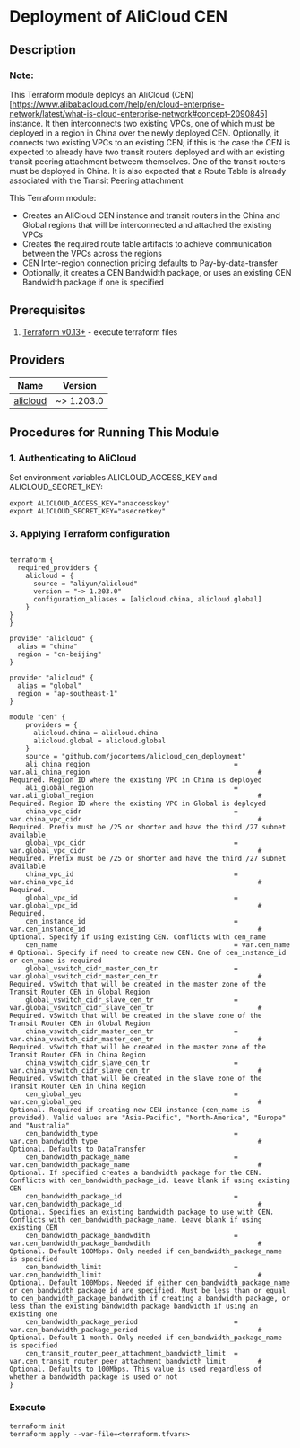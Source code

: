# Deployment of AliCloud CEN

## Description

### Note:

This Terraform module deploys an AliCloud (CEN)[https://www.alibabacloud.com/help/en/cloud-enterprise-network/latest/what-is-cloud-enterprise-network#concept-2090845] instance. It then interconnects two existing VPCs, one of which must be deployed in a region in China over the newly deployed CEN. Optionally, it connects two existing VPCs to an existing CEN; if this is the case the CEN is expected to already have two transit routers deployed and with an existing transit peering attachment betweem themselves. One of the transit routers must be deployed in China. It is also expected that a Route Table is already associated with the Transit Peering attachment

This Terraform module:

- Creates an AliCloud CEN instance and transit routers in the China and Global regions that will be interconnected and attached the existing VPCs
- Creates the required route table artifacts to achieve communication between the VPCs across the regions
- CEN Inter-region connection pricing defaults to Pay-by-data-transfer
- Optionally, it creates a CEN Bandwidth package, or uses an existing CEN Bandwidth package if one is specified


## Prerequisites

1. [Terraform v0.13+](https://www.terraform.io/downloads.html) - execute terraform files


## Providers

| Name | Version |
|------|---------|
| <a name="provider_alicloud"></a> [alicloud](https://registry.terraform.io/providers/aliyun/alicloud/latest) | ~> 1.203.0 |


## Procedures for Running This Module
### 1. Authenticating to AliCloud

Set environment variables ALICLOUD_ACCESS_KEY and ALICLOUD_SECRET_KEY:

  ``` shell
  export ALICLOUD_ACCESS_KEY="anaccesskey"
  export ALICLOUD_SECRET_KEY="asecretkey"
  ```


### 3. Applying Terraform configuration

```hcl

terraform {
  required_providers {
    alicloud = {
      source = "aliyun/alicloud"
      version = "~> 1.203.0"
      configuration_aliases = [alicloud.china, alicloud.global]
    } 
}
}

provider "alicloud" {
  alias = "china"
  region = "cn-beijing"
}

provider "alicloud" {
  alias = "global"
  region = "ap-southeast-1"
}

module "cen" {
    providers = {
      alicloud.china = alicloud.china
      alicloud.global = alicloud.global
    }
    source = "github.com/jocortems/alicloud_cen_deployment"
    ali_china_region                                    = var.ali_china_region                                          # Required. Region ID where the existing VPC in China is deployed 
    ali_global_region                                   = var.ali_global_region                                         # Required. Region ID where the existing VPC in Global is deployed 
    china_vpc_cidr                                      = var.china_vpc_cidr                                            # Required. Prefix must be /25 or shorter and have the third /27 subnet available
    global_vpc_cidr                                     = var.global_vpc_cidr                                           # Required. Prefix must be /25 or shorter and have the third /27 subnet available
    china_vpc_id                                        = var.china_vpc_id                                              # Required.  
    global_vpc_id                                       = var.global_vpc_id                                             # Required.
    cen_instance_id                                     = var.cen_instance_id                                           # Optional. Specify if using existing CEN. Conflicts with cen_name
    cen_name                                            = var.cen_name                                                  # Optional. Specify if need to create new CEN. One of cen_instance_id or cen_name is required
    global_vswitch_cidr_master_cen_tr                   = var.global_vswitch_cidr_master_cen_tr                         # Required. vSwitch that will be created in the master zone of the Transit Router CEN in Global Region
    global_vswitch_cidr_slave_cen_tr                    = var.global_vswitch_cidr_slave_cen_tr                          # Required. vSwitch that will be created in the slave zone of the Transit Router CEN in Global Region
    china_vswitch_cidr_master_cen_tr                    = var.china_vswitch_cidr_master_cen_tr                          # Required. vSwitch that will be created in the master zone of the Transit Router CEN in China Region
    china_vswitch_cidr_slave_cen_tr                     = var.china_vswitch_cidr_slave_cen_tr                           # Required. vSwitch that will be created in the slave zone of the Transit Router CEN in China Region
    cen_global_geo                                      = var.cen_global_geo                                            # Optional. Required if creating new CEN instance (cen_name is provided). Valid values are "Asia-Pacific", "North-America", "Europe" and "Australia"
    cen_bandwidth_type                                  = var.cen_bandwidth_type                                        # Optional. Defaults to DataTransfer
    cen_bandwidth_package_name                          = var.cen_bandwidth_package_name                                # Optional. If specified creates a bandwidth package for the CEN. Conflicts with cen_bandwidth_package_id. Leave blank if using existing CEN
    cen_bandwidth_package_id                            = var.cen_bandwidth_package_id                                  # Optional. Specifies an existing bandwidth package to use with CEN. Conflicts with cen_bandwidth_package_name. Leave blank if using existing CEN
    cen_bandwidth_package_bandwdith                     = var.cen_bandwidth_package_bandwdith                           # Optional. Default 100Mbps. Only needed if cen_bandwidth_package_name is specified
    cen_bandwidth_limit                                 = var.cen_bandwidth_limit                                       # Optional. Default 100Mbps. Needed if either cen_bandwidth_package_name or cen_bandwidth_package_id are specified. Must be less than or equal to cen_bandwidth_package_bandwdith if creating a bandwidth package, or less than the existing bandwidth package bandwidth if using an existing one  
    cen_bandwidth_package_period                        = var.cen_bandwidth_package_period                              # Optional. Default 1 month. Only needed if cen_bandwidth_package_name is specified      
    cen_transit_router_peer_attachment_bandwidth_limit  = var.cen_transit_router_peer_attachment_bandwidth_limit        # Optional. Defaults to 100Mbps. This value is used regardless of whether a bandwidth package is used or not 
}

```

### Execute

```shell
terraform init
terraform apply --var-file=<terraform.tfvars>
````